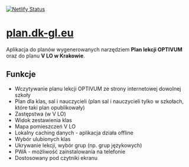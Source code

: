 [![Netlify Status](https://api.netlify.com/api/v1/badges/9145551f-c1f3-41d3-aadd-23ec71a4f592/deploy-status)](https://app.netlify.com/sites/dk-timetable/deploys)

# [plan.dk-gl.eu](https://plan.dk-gl.eu)
Aplikacja do planów wygenerowanych narzędziem **Plan lekcji OPTIVUM** oraz do planu **V LO w Krakowie**.

## Funkcje
- Wczytywanie planu lekcji OPTIVUM ze strony internetowej dowolnej szkoły
- Plan dla klas, sal i nauczycieli (plan sal i nauczycieli tylko w szkołach, które taki plan opublikowały)
- Zastępstwa (w V LO)
- Widok zestawienia klas
- Mapa pomieszczeń V LO
- Lokalny caching danych - aplikacja działa offline
- Wybór ulubionych klas
- Ukrywanie lekcji, wybór grup (np. grup językowych)
- PWA - możliwość zainstalowania na telefonie
- Dostosowany pod czytniki ekranu
